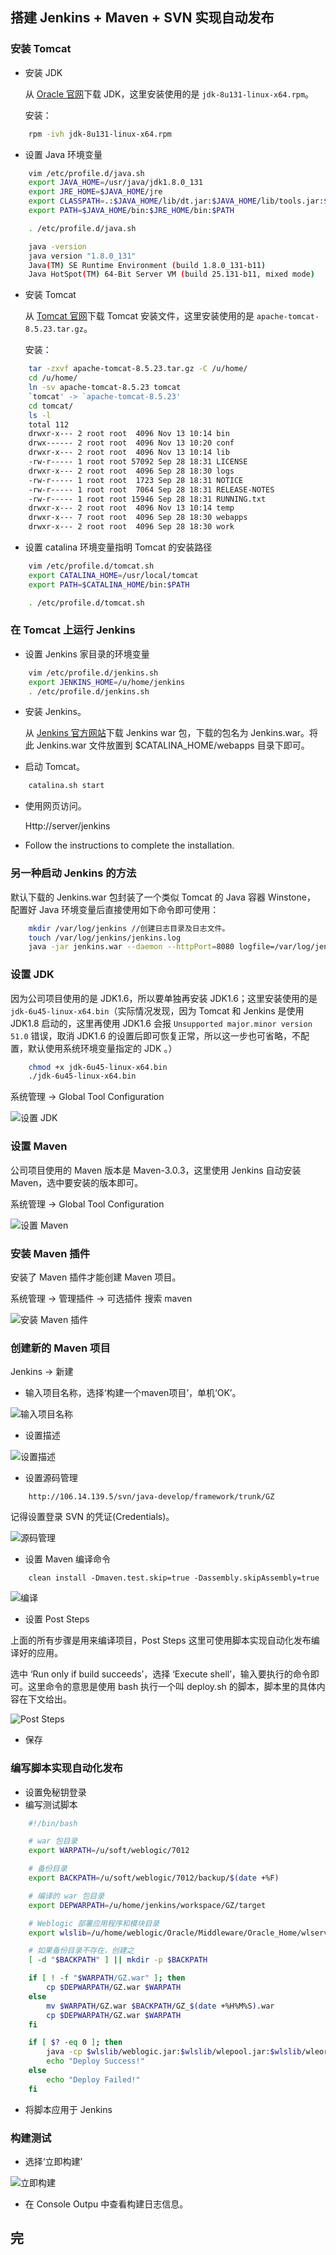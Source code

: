 ## 搭建 Jenkins + Maven + SVN 实现自动发布

### 安装 Tomcat

- 安装 JDK

    从 [Oracle 官网](http://www.oracle.com/technetwork/java/javase/downloads/index.html)下载 JDK，这里安装使用的是 `jdk-8u131-linux-x64.rpm`。

    安装： 
```BASH
    rpm -ivh jdk-8u131-linux-x64.rpm
```

- 设置 Java 环境变量
```BASH
    vim /etc/profile.d/java.sh
    export JAVA_HOME=/usr/java/jdk1.8.0_131
    export JRE_HOME=$JAVA_HOME/jre 
    export CLASSPATH=.:$JAVA_HOME/lib/dt.jar:$JAVA_HOME/lib/tools.jar:$JRE_HOME/lib:$CLASSPATH 
    export PATH=$JAVA_HOME/bin:$JRE_HOME/bin:$PATH 

    . /etc/profile.d/java.sh

    java -version
    java version "1.8.0_131"
    Java(TM) SE Runtime Environment (build 1.8.0_131-b11)
    Java HotSpot(TM) 64-Bit Server VM (build 25.131-b11, mixed mode)
```

- 安装 Tomcat

    从 [Tomcat 官网](https://tomcat.apache.org)下载 Tomcat 安装文件，这里安装使用的是 `apache-tomcat-8.5.23.tar.gz`。

    安装：
```BASH
    tar -zxvf apache-tomcat-8.5.23.tar.gz -C /u/home/
    cd /u/home/
    ln -sv apache-tomcat-8.5.23 tomcat
    `tomcat' -> `apache-tomcat-8.5.23'
    cd tomcat/
    ls -l
    total 112
    drwxr-x--- 2 root root  4096 Nov 13 10:14 bin
    drwx------ 2 root root  4096 Nov 13 10:20 conf
    drwxr-x--- 2 root root  4096 Nov 13 10:14 lib
    -rw-r----- 1 root root 57092 Sep 28 18:31 LICENSE
    drwxr-x--- 2 root root  4096 Sep 28 18:30 logs
    -rw-r----- 1 root root  1723 Sep 28 18:31 NOTICE
    -rw-r----- 1 root root  7064 Sep 28 18:31 RELEASE-NOTES
    -rw-r----- 1 root root 15946 Sep 28 18:31 RUNNING.txt
    drwxr-x--- 2 root root  4096 Nov 13 10:14 temp
    drwxr-x--- 7 root root  4096 Sep 28 18:30 webapps
    drwxr-x--- 2 root root  4096 Sep 28 18:30 work

```

- 设置 catalina 环境变量指明 Tomcat 的安装路径

```BASH
    vim /etc/profile.d/tomcat.sh
    export CATALINA_HOME=/usr/local/tomcat
    export PATH=$CATALINA_HOME/bin:$PATH

    . /etc/profile.d/tomcat.sh
```

### 在 Tomcat 上运行 Jenkins

- 设置 Jenkins 家目录的环境变量
```BASH
    vim /etc/profile.d/jenkins.sh
    export JENKINS_HOME=/u/home/jenkins
    . /etc/profile.d/jenkins.sh
```

- 安装 Jenkins。

    从 [Jenkins 官方网站](https://jenkins.io/)下载 Jenkins war 包，下载的包名为 Jenkins.war。将此 Jenkins.war 文件放置到 $CATALINA_HOME/webapps 目录下即可。

- 启动 Tomcat。
```BASH
    catalina.sh start
```

- 使用网页访问。

    Http://server/jenkins

- Follow the instructions to complete the installation.

### 另一种启动 Jenkins 的方法

默认下载的 Jenkins.war 包封装了一个类似 Tomcat 的 Java 容器 Winstone，
配置好 Java 环境变量后直接使用如下命令即可使用：
```BASH
    mkdir /var/log/jenkins //创建日志目录及日志文件。
    touch /var/log/jenkins/jenkins.log
    java -jar jenkins.war --daemon --httpPort=8080 logfile=/var/log/jenkins/jenkins.log   //启动 Jenkins 
```

### 设置 JDK

因为公司项目使用的是 JDK1.6，所以要单独再安装 JDK1.6；这里安装使用的是 `jdk-6u45-linux-x64.bin`（实际情况发现，因为 Tomcat 和 Jenkins 是使用 JDK1.8 启动的，这里再使用 JDK1.6 会报 `Unsupported major.minor version 51.0` 错误，取消 JDK1.6 的设置后即可恢复正常，所以这一步也可省略，不配置，默认使用系统环境变量指定的 JDK 。）

```BASH
    chmod +x jdk-6u45-linux-x64.bin
    ./jdk-6u45-linux-x64.bin

```

系统管理 -> Global Tool Configuration  

![设置 JDK](images/Install-JDK.png)

### 设置 Maven

公司项目使用的 Maven 版本是 Maven-3.0.3，这里使用 Jenkins 自动安装 Maven，选中要安装的版本即可。

系统管理 -> Global Tool Configuration

![设置 Maven](IMAGES/Install-Maven.png)

### 安装 Maven 插件

安装了 Maven 插件才能创建 Maven 项目。

系统管理 -> 管理插件 -> 可选插件 
搜索 maven

![安装 Maven 插件](images/Install-Maven-Integration-plugin.png)

### 创建新的 Maven 项目

Jenkins -> 新建  

- 输入项目名称，选择‘构建一个maven项目’，单机‘OK’。

![输入项目名称](images/Create-Maven-Project.png)

- 设置描述

![设置描述](images/Config-Description.png)

- 设置源码管理  
```
    http://106.14.139.5/svn/java-develop/framework/trunk/GZ
```

记得设置登录 SVN 的凭证(Credentials)。

![源码管理](images/Config-Sources-code.png)

- 设置 Maven 编译命令
```
    clean install -Dmaven.test.skip=true -Dassembly.skipAssembly=true
```
![编译](images/Config-Build.png)

- 设置 Post Steps

上面的所有步骤是用来编译项目，Post Steps 这里可使用脚本实现自动化发布编译好的应用。

选中 ‘Run only if build succeeds’，选择 ‘Execute shell’，输入要执行的命令即可。这里命令的意思是使用 bash 执行一个叫 deploy.sh 的脚本，脚本里的具体内容在下文给出。

![Post Steps](images/Config-Post-Steps.png)

- 保存

###  编写脚本实现自动化发布

- 设置免秘钥登录
- 编写测试脚本
```BASH
    #!/bin/bash

    # war 包目录
    export WARPATH=/u/soft/weblogic/7012

    # 备份目录
    export BACKPATH=/u/soft/weblogic/7012/backup/$(date +%F)

    # 编译的 war 包目录
    export DEPWARPATH=/u/home/jenkins/workspace/GZ/target

    # Weblogic 部署应用程序和模块目录
    export wlslib=/u/home/weblogic/Oracle/Middleware/Oracle_Home/wlserver/server/lib

    # 如果备份目录不存在，创建之
    [ -d "$BACKPATH" ] || mkdir -p $BACKPATH

    if [ ! -f "$WARPATH/GZ.war" ]; then
        cp $DEPWARPATH/GZ.war $WARPATH
    else 
        mv $WARPATH/GZ.war $BACKPATH/GZ_$(date +%H%M%S).war
        cp $DEPWARPATH/GZ.war $WARPATH
    fi

    if [ $? -eq 0 ]; then
        java -cp $wlslib/weblogic.jar:$wlslib/wlepool.jar:$wlslib/wleorb.jar weblogic.Deployer -adminurl t3://127.0.0.1:7012 -user weblogic -password xlsgrid123 -name GZ -targets AdminServer -deploy /u/soft/weblogic/7012/GZ.war
        echo "Deploy Success!"
    else
        echo "Deploy Failed!"
    fi

```


- 将脚本应用于 Jenkins

### 构建测试

- 选择‘立即构建’

![立即构建](images/Build-Test.png)

- 在 Console Outpu 中查看构建日志信息。

## 完
